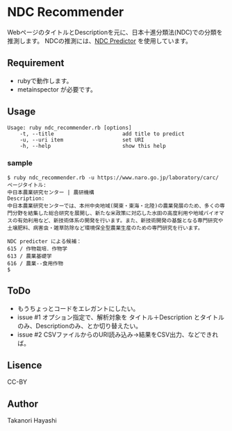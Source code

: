 NDC Recommender
====

WebページのタイトルとDescriptionを元に、日本十進分類法(NDC)での分類を推測します。
NDCの推測には、[NDC Predictor](https://lab.ndl.go.jp/ndc/)  を使用しています。

## Requirement

 * rubyで動作します。
 * metainspector が必要です。

## Usage

```
Usage: ruby ndc_recommender.rb [options]
    -t, --title                      add title to predict
    -u, --uri item                   set URI
    -h, --help                       show this help
```

### sample

```shell
$ ruby ndc_recommender.rb -u https://www.naro.go.jp/laboratory/carc/
ページタイトル:
中日本農業研究センター | 農研機構
Description:
中日本農業研究センターでは、本州中央地域(関東・東海・北陸)の農業発展のため、多くの専門分野を結集した総合研究を展開し、新たな米政策に対応した水田の高度利用や地域バイオマスの有効利用など、新技術体系の開発を行います。また、新技術開発の基盤となる専門研究や土壌肥料、病害虫・雑草防除など環境保全型農業生産のための専門研究を行います。

NDC predicter による候補：
615 / 作物栽培．作物学
613 / 農業基礎学
616 / 農業--食用作物
$
```

## ToDo

 * もうちょっとコードをエレガントにしたい。
 * issue #1 オプション指定で、解析対象を タイトル＋Description とタイトルのみ、Descriptionのみ、とか切り替えたい。
 * issue #2 CSVファイルからのURI読み込み→結果をCSV出力、などできれば。

## Lisence

CC-BY

## Author

Takanori Hayashi
